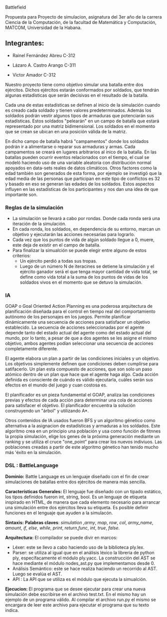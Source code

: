 Battlefield

Propuesta para Proyecto de simulacion, asignatura del 3er año de la carrera Ciencia de la Computación, de la facultad de Matemática y Computación, MATCOM, Universidad de la Habana.

## Integrantes:

- Rainel Fernández Abreu C-312
  
- Lázaro A. Castro Arango C-311
  
- Victor Amador C-312


  

Nuestro proyecto tiene como objetivo simular una batalla entre dos ejércitos. Dichos ejércitos estarán conformados por soldados, que tendrán algunas estadísticas que serán decisivas en el resultado de la batalla.

Cada una de estas estadísticas se definen al inicio de la simulación cuando es creado cada soldado y tienen valores predeterminados.
Además los soldados podrán vestir algunos tipos de armaduras que potenciarán sus estadísticas.
Estos soldados "pelearán" en un campo de batalla que estará representado por una matriz bidimensional. Los soldados en el momento que se crean se ubican en una posición válida de la matriz.

En dicho campo de batalla habrá "campamentos" donde los soldados podrán ir a alimentarse o reparar sus armaduras y armas. Cada campamentos se creará en lugares arbitrarios al inico de la batalla. En las batallas pueden ocurrir eventos relacionados con el tiempo, el cual se modeló haciendo
uso de una variable aleatoria con distribución normal apoyados en data-sets reales de datos climáticos. Otros factores como la edad también son generados de esta forma, por ejemplo se investigó que la edad media de las personas que participan en este tipo de conflictos es 32 y basado en eso se generan las edades de los soldados. Estos aspectos influyen en las estadísticas de los participantes y nos dan una idea de que importante son. 

### Reglas de la simulación

- La simulación se llevará a cabo por rondas. Donde cada ronda será una iteración de la simulación.
- En cada ronda, los soldados, en dependencia de su entorno, marcan un objetivo y ejecutarán las acciones necesarias para lograrlo. 
- Cada vez que los puntos de vida de algún soldado llegue a 0, muere, este deja de existir en el campo de batalla.
- Para finalizar la simualción se puede elegir entre alguno de estos criterios:
  - Un ejército perdió a todas sus tropas.
  - Luego de un número N de iteracines se detiene la simulación y el ejército ganador será el que tenga mayor cantidad de vida total, se define como vida total a la suma de los puntos de vidas de los soldados vivos en el momento que se detuvo la simulación.

### IA

GOAP o Goal Oriented Action Planning es una poderosa arquitectura de planificación diseñada para el control en tiempo real del comportamiento autónomo de los personajes en los juegos. Permite planificar dinámicamente una secuencia de acciones para satisfacer un objetivo establecido. La secuencia de acciones seleccionadas por el agente depende tanto del estado actual del agente como del estado actual del mundo, por lo tanto, a pesar de que a dos agentes se les asigne el mismo objetivo, ambos agentes podían seleccionar una secuencia de acciones completamente diferente.

El agente elabora un plan a partir de las condiciones iniciales y un objetivo. Los objetivos simplemente definen que condiciones deben cumplirse para satifacerlo. Un plan esta compuesto de acciones, que son solo un paso atómico dentro de un plan que hace que el agente haga algo. Cada acción definida es consciente de cuándo es válido ejecutarla, cuáles serán sus efectos en el mundo del juego y cuan costosa es.

El planificador es un pieza fundamental el GOAP, analiza las condiciones previas y efectos de cada acción para determinar una cola de acciones para satisfacer el objetivo. El planificador encuentra la solución construyendo un "árbol" y utilizando A*.

Otros contenidos de IA usados fueron BFS y un algoritmo génetico como alternativa a la asignacion de estadísticas y armaduras a los soldados. Este algoritmo crea en un principio una población y usa como función de fitnnes la propia simulación, elige los genes de la próxima generación mediante un ranking y se utiliza el cruce "one_point" para crear los nuevos indiviuos. Las poblaciones creadas a partir de este algoritmo génetico han tenido mucho más 'éxito en la simulación.



 
### DSL : BattleLanguage
**Dominio:**
Battle Language es un lenguaje diseñado con el fin de crear simulaciones
de batallas entre dos ejércitos de manera más sencilla.

**Características Generales:**
El lenguaje fue diseñado con un tipado estático, los tipos definidos fueron int, string, bool. Es un lenguaje de etiqueta inspirado en HTML, de manera que cada elemento necesario para arrancar una simulación entre
dos ejércitos lleva su etiqueta. Es posible definir funciones en el lenguaje que ayuden a la simulacón.

**Sintaxis:**
**Palabras claves**:
*simulation* ,*army*, *map*, *row*, *col*, *army_name*, *amount*, *if*,
*else*, *while*, *print*, *return*,*func*, *int*, *true*, *false*.

**Arquitectura:**
El compilador se puede divir en marcos:
* Léxer: este se llevo a cabo haciendo uso de la biblioteca
  ply.lex.
* Parser: se utiliza al igual que en el análisis léxico la libreria de python ply, específacamente el módulo ply.yacc. La construcción del AST se hace mediante el módulo nodes_ast.py que implementamos desde 0.
* Análisis Semántico: este se hace realiza haciendo un recorrido al AST.
  Luego se evalúa el AST.
* API : La API que se utiliza es el módulo que ejecuta la simualción.



**Ejecucion:**
El programa que se desee ejecutar para crear una nueva simulación debe
escribirse en el archivo test.txt. En el mismo hay un ejemplo de un
programa válido. Al compilar el archivo run.py el mismo se encargara de
leer este archivo para ejecutar el programa que su texto indica.
